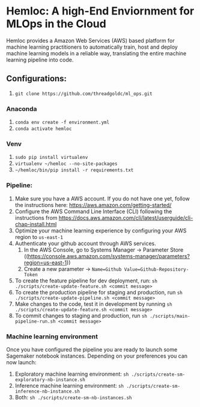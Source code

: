 # Hemloc: A high-End Enviornment for MLOps in the Cloud

Hemloc provides a Amazon Web Services (AWS) based platform for machine learning practitioners to automatically 
train, host and deploy machine learning models in a reliable way, translating the entire machine learning
pipeline into code. 

## Configurations: 

1. ```git clone https://github.com/threadgoldc/ml_ops.git```

### Anaconda
1. ```conda env create -f environment.yml```
2. ```conda activate hemloc```

### Venv 
1. ```sudo pip install virtualenv```
2. ```virtualenv ~/hemloc --no-site-packages```
3. ```~/hemloc/bin/pip install -r requirements.txt```

### Pipeline: 
1. Make sure you have a AWS account. If you do not have one yet, follow the instructions here: https://aws.amazon.com/getting-started/
2. Configure the AWS Command Line Interface (CLI) following the instructions from https://docs.aws.amazon.com/cli/latest/userguide/cli-chap-install.html
3. Optimize your machine learning experience by configuring your AWS region to ```us-east-1```
4. Authenticate your github account through AWS services.
    1. In the AWS Console, go to Systems Manager -> Parameter Store ((https://console.aws.amazon.com/systems-manager/parameters?region=us-east-1)) 
    2. Create a new parameter -> ```Name=Github Value=Github-Repository-Token```
5. To create the feature pipeline for dev deployment, run: ```sh ./scripts/create-update-feature.sh <commit message>```
6. To create the production pipeline for staging and production, run ```sh ./scripts/create-update-pipeline.sh <commit message>```
7. Make changes to the code, test it in development by running ```sh ./scripts/create-update-feature.sh <commit message>```
8. To commit changes to staging and production, run  ```sh ./scripts/main-pipeline-run.sh <commit message>```

### Machine learning environment 
Once you have configured the pipeline you are ready to launch some Sagemaker notebook instances. Depending on your 
preferences you can now launch: 
1. Exploratory machine learning environment: ```sh ./scripts/create-sm-exploratory-nb-instance.sh```
2. Inference machine learning environment: ```sh ./scripts/create-sm-inference-nb-instance.sh```
3. Both: ```sh ./scripts/create-sm-nb-instances.sh```